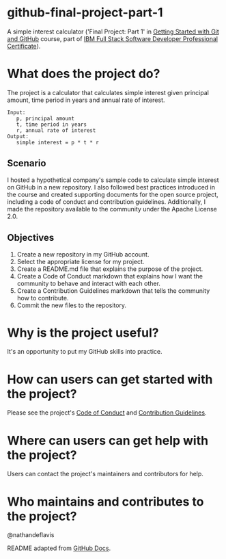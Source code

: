 # github-final-project-part-1
A simple interest calculator ('Final Project: Part 1' in [Getting Started with Git and GitHub](https://www.coursera.org/learn/getting-started-with-git-and-github) course, part of [IBM Full Stack Software Developer Professional Certificate](https://www.coursera.org/professional-certificates/ibm-full-stack-cloud-developer)).

# What does the project do?
The project is a calculator that calculates simple interest given principal amount, time period in years and annual rate of interest.

```
Input:
   p, principal amount
   t, time period in years
   r, annual rate of interest
Output:
   simple interest = p * t * r
```

## Scenario
I hosted a hypothetical company's sample code to calculate simple interest on GitHub in a new repository. I also followed best practices introduced in the course and created supporting documents for the open source project, including a code of conduct and contribution guidelines. Additionally, I made the repository available to the community under the Apache License 2.0.

## Objectives
1. Create a new repository in my GitHub account.
2. Select the appropriate license for my project.
3. Create a README.md file that explains the purpose of the project.
4. Create a Code of Conduct markdown that explains how I want the community to behave and interact with each other.
5. Create a Contribution Guidelines markdown that tells the community how to contribute.
6. Commit the new files to the repository.

# Why is the project useful?
It's an opportunity to put my GitHub skills into practice.

# How can users can get started with the project?
Please see the project's [Code of Conduct](https://github.com/nathandeflavis/github-final-project-part-1/blob/main/docs/CODE_OF_CONDUCT.md) and [Contribution Guidelines](https://github.com/nathandeflavis/github-final-project-part-1/blob/main/docs/CONTRIBUTING.md).

# Where can users can get help with the project?
Users can contact the project's maintainers and contributors for help.

# Who maintains and contributes to the project?
@nathandeflavis

README adapted from [GitHub Docs](https://docs.github.com/en/repositories/managing-your-repositorys-settings-and-features/customizing-your-repository/about-readmes).


